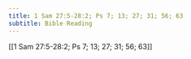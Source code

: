```yaml
---
title: 1 Sam 27:5-28:2; Ps 7; 13; 27; 31; 56; 63
subtitle: Bible Reading
---
```


[[1 Sam 27:5-28:2; Ps 7; 13; 27; 31; 56; 63]]